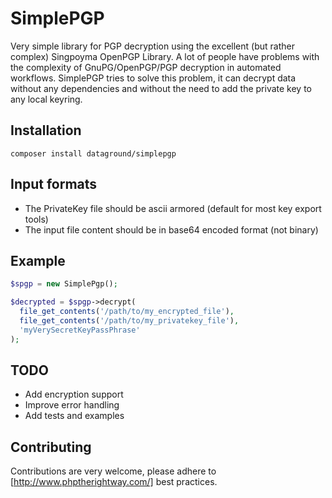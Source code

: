# SimplePGP
Very simple library for PGP decryption using the excellent (but rather complex) Singpoyma OpenPGP Library.
A lot of people have problems with the complexity of GnuPG/OpenPGP/PGP decryption in automated workflows.
SimplePGP tries to solve this problem, it can decrypt data without any dependencies and without the need to add the private key to any local keyring.

## Installation
`composer install dataground/simplepgp`

## Input formats
* The PrivateKey file should be ascii armored (default for most key export tools)
* The input file content should be in base64 encoded format (not binary)

## Example
```php
$spgp = new SimplePgp();

$decrypted = $spgp->decrypt(
  file_get_contents('/path/to/my_encrypted_file'),
  file_get_contents('/path/to/my_privatekey_file'),
  'myVerySecretKeyPassPhrase'
);
```

## TODO
* Add encryption support
* Improve error handling
* Add tests and examples

## Contributing
Contributions are very welcome, please adhere to [http://www.phptherightway.com/] best practices.